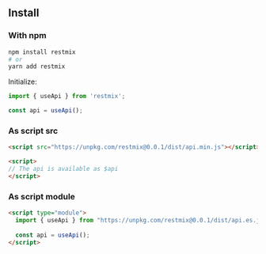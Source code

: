 ## Install

### With npm

```bash
npm install restmix
# or
yarn add restmix
```

Initialize:

```js
import { useApi } from 'restmix';

const api = useApi();
```

### As script src

```html
<script src="https://unpkg.com/restmix@0.0.1/dist/api.min.js"></script>

<script>
// The api is available as $api
</script>
```

### As script module

```html
<script type="module">
  import { useApi } from "https://unpkg.com/restmix@0.0.1/dist/api.es.js";
  
  const api = useApi();
</script>
```